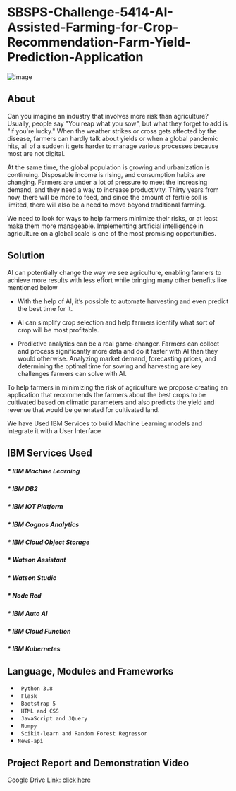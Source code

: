 # SBSPS-Challenge-5414-AI-Assisted-Farming-for-Crop-Recommendation-Farm-Yield-Prediction-Application

![image](https://github.com/smartinternz02/SBSPS-Challenge-5414-AI-Assisted-Farming-for-Crop-Recommendation-Farm-Yield-Prediction-Application/blob/main/screen%20shots/home.png?raw=true)

## About
Can you imagine an industry that involves more risk than agriculture? Usually, people say "You reap what you sow", but what they forget to add is "if you're lucky." When the weather strikes or cross gets affected by the disease, farmers can hardly talk about yields or when a global pandemic hits, all of a sudden it gets harder to manage various processes because most are not digital.

At the same time, the global population is growing and urbanization is continuing. Disposable income is rising, and consumption habits are changing. Farmers are under a lot of pressure to meet the increasing demand, and they need a way to increase productivity. Thirty years from now, there will be more to feed, and since the amount of fertile soil is limited, there will also be a need to move beyond traditional farming.

We need to look for ways to help farmers minimize their risks, or at least make them more manageable. Implementing artificial intelligence in agriculture on a global scale is one of the most promising opportunities.

## Solution

AI can potentially change the way we see agriculture, enabling farmers to achieve more results with less effort while bringing many other benefits like mentioned below

* With the help of AI, it’s possible to automate harvesting and even predict the best time for it.

* AI can simplify crop selection and help farmers identify what sort of crop will be most profitable.

* Predictive analytics can be a real game-changer. Farmers can collect and process significantly more data and do it faster with AI than they would otherwise.        Analyzing market demand, forecasting prices, and determining the optimal time for sowing and harvesting are key challenges farmers can solve with AI.

To help farmers in minimizing the risk of agriculture we propose creating an application that recommends the farmers about the best crops to be cultivated based on climatic parameters and also predicts the yield and revenue that would be generated for cultivated land. 

We have Used IBM Services to build Machine Learning models and integrate it with a User Interface

## IBM Services Used

##### * IBM Machine Learning
##### * IBM DB2                
##### * IBM IOT Platform 
##### * IBM Cognos Analytics 
##### * IBM Cloud Object Storage 
##### * Watson Assistant
##### * Watson Studio
##### * Node Red
##### * IBM Auto AI
##### * IBM Cloud Function
##### * IBM Kubernetes

## Language, Modules and Frameworks

* ``` Python 3.8```
* ``` Flask```
* ``` Bootstrap 5```
* ``` HTML and CSS```
* ``` JavaScript and JQuery```
* ``` Numpy```
* ``` Scikit-learn and Random Forest Regressor```
* ```News-api```


## Project Report and Demonstration Video

Google Drive Link: [click here](https://drive.google.com/drive/folders/1aIWxkb6Z_CPJIy6uLOPeMtBwNkyBnl1A?usp=sharing)

